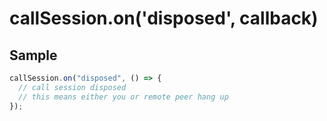 # callSession.on('disposed', callback)

## Sample

```ts
callSession.on("disposed", () => {
  // call session disposed
  // this means either you or remote peer hang up
});
```
